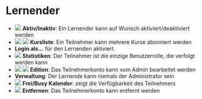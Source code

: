 # Lernender

* ![](../../../.gitbook/assets/images44%20%286%29.png) **Aktiv/Inaktiv**: Ein Lernender kann auf Wunsch aktiviert/deaktiviert werden
* ![](../../../.gitbook/assets/graficos46%20%285%29.png) ![](../../../.gitbook/assets/graficos47%20%285%29.png) **Kursliste**: Ein Teilnehmer kann mehrere Kurse abonniert werden
* **Login als...**  für den Lernenden aktiviert
* ![](../../../.gitbook/assets/graficos48%20%285%29.png) **Statistiken**: Der Teilnehmer ist die einzige Benutzerrolle, die verfolgt werden kann
* ![](../../../.gitbook/assets/graficos50%20%285%29.png) ![](../../../.gitbook/assets/graficos51%20%285%29.png) **Edition**: Das Teilnehmerkonto kann vom Admin bearbeitet werden
* **Verwaltung**: Der Lernende kann niemals der Administrator sein
* ![](../../../.gitbook/assets/graficos52%20%285%29.png) **Frei/Busy Kalender**: zeigt die Verfügbarkeit des Teilnehmers
* ![](../../../.gitbook/assets/graficos60%20%286%29.png) **Entfernen**: Das Teilnehmerkonto kann entfernt werden

